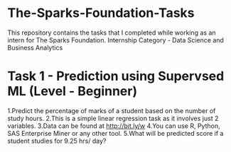 # The-Sparks-Foundation-Tasks
This repository contains the tasks that I completed while working as an intern for The Sparks Foundation.
Internship Category - Data Science and Business Analytics
# Task 1 - Prediction using Supervsed ML (Level - Beginner)

1.Predict the percentage of marks of a student based on the number of study hours.
2.This is a simple linear regression task as it involves just 2 variables.
3.Data can be found at http://bit.ly/w
4.You can use R, Python, SAS Enterprise Miner or any other tool.
5.What will be predicted score if a student studies for 9.25 hrs/ day?
